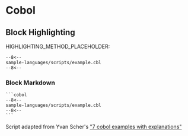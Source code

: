 # Cobol

## Block Highlighting

HIGHLIGHTING_METHOD_PLACEHOLDER:

```cobol
--8<--
sample-languages/scripts/example.cbl
--8<--
```

### Block Markdown 

````text
```cobol
--8<--
sample-languages/scripts/example.cbl
--8<--
```
````

Script adapted from Yvan Scher's ["7 cobol examples with explanations"](https://medium.com/@yvanscher/7-cobol-examples-with-explanations-ae1784b4d576)
